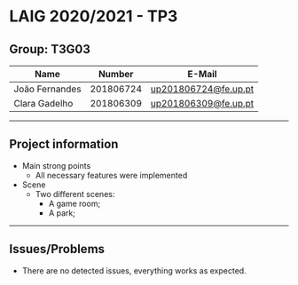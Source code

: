 # LAIG 2020/2021 - TP3


## Group: T3G03

| Name             | Number    | E-Mail               |
| ---------------- | --------- | -------------------- |
| João Fernandes   | 201806724 | up201806724@fe.up.pt |
| Clara Gadelho    | 201806309 | up201806309@fe.up.pt |

----
## Project information

- Main strong points
  - All necessary features were implemented
- Scene
  - Two different scenes:
    - A game room;
    - A park;
----
## Issues/Problems

- There are no detected issues, everything works as expected.
